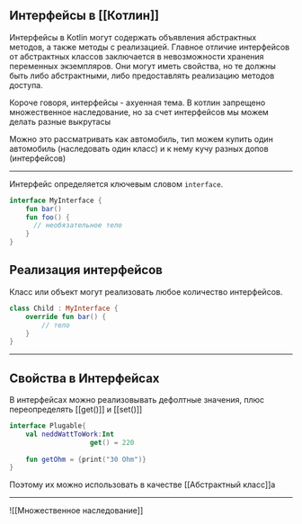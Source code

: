 ## Интерфейсы в [[Котлин]]

Интерфейсы в Kotlin могут содержать объявления абстрактных методов, а также методы с реализацией. Главное отличие интерфейсов от абстрактных классов заключается в невозможности хранения переменных экземпляров. Они могут иметь свойства, но те должны быть либо абстрактными, либо предоставлять реализацию методов доступа.

Короче говоря, интерфейсы - ахуенная тема. В котлин запрещено множественное наследование, но за счет интерфейсов мы можем делать разные выкрутасы

Можно это рассматривать как автомобиль, тип можем купить один автомобиль (наследовать один класс) и к нему кучу разных допов (интерфейсов)

---

Интерфейс определяется ключевым словом `interface`.

```kotlin
interface MyInterface {
    fun bar()
    fun foo() {
      // необязательное тело
    }
}
```

## Реализация интерфейсов

Класс или объект могут реализовать любое количество интерфейсов.

```kotlin
class Child : MyInterface {
    override fun bar() {
        // тело
    }
}
```
---
## Свойства в Интерфейсах

В интерфейсах можно реализовывать дефолтные значения, плюс переопределять [[get()]] и [[set()]] 

```kotlin
interface Plugable{
	val neddWattToWork:Int
					get() = 220
	
	fun getOhm = {print("30 Ohm")}
}
```

Поэтому их можно использовать в качестве [[Абстрактный класс]]а 

---
![[Множественное наследование]]